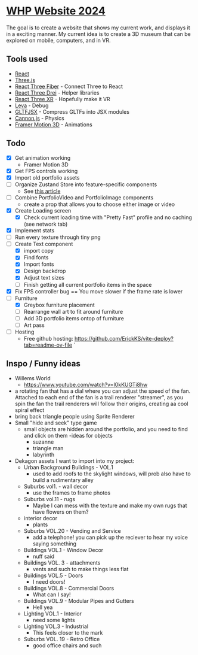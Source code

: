 # [WHP Website 2024](https://github.com/willemhelmet/whp-website-2024)
The goal is to create a website that shows my current work, and displays it in a exciting manner.
My current idea is to create a 3D museum that can be explored on mobile, computers, and in VR.

## Tools used
- [React](https://react.dev/)
- [Three.js](https://threejs.org/)
- [React Three Fiber](https://github.com/pmndrs/react-three-fiber) - Connect Three to React
- [React Three Drei](https://github.com/pmndrs/drei) - Helper libraries
- [React Three XR](https://github.com/pmndrs/xr) - Hopefully make it VR
- [Leva](https://github.com/pmndrs/leva) - Debug
- [GLTFJSX](https://github.com/pmndrs/gltfjsx) - Compress GLTFs into JSX modules
- [Cannon.js](https://github.com/pmndrs/use-cannon) - Physics
- [Framer Motion 3D](https://www.framer.com/motion/three-introduction/) - Animations

## Todo
- [x] Get animation working
    - Framer Motion 3D
- [x] Get FPS controls working
- [x] Import old portfolio assets
- [ ] Organize Zustand Store into feature-specific components
  - See [this article](https://tkdodo.eu/blog/working-with-zustand)
- [ ] Combine PortfolioVideo and PortfolioImage components
  - create a prop that allows you to choose either image or video
- [x] Create Loading screen
  - [x] Check current loading time with "Pretty Fast" profile and no caching (see network tab)
- [x] Implement stats
- [ ] Run every texture through tiny png
- [ ] Create Text component
  - [x] import copy
  - [x] Find fonts
  - [x] Import fonts
  - [x] Design backdrop
  - [x] Adjust text sizes
  - [ ] Finish getting all current portfolio items in the space
- [x] Fix FPS controller bug == You move slower if the frame rate is lower
- [ ] Furniture
  - [x] Greybox furniture placement
  - [ ] Rearrange wall art to fit around furniture
  - [ ] Add 3D portfolio items ontop of furniture
  - [ ] Art pass
- [ ] Hosting
  - Free github hosting: https://github.com/ErickKS/vite-deploy?tab=readme-ov-file
`
## Inspo / Funny ideas
- Willems World
  - https://www.youtube.com/watch?v=I0kKUGTi8hw
- a rotating fan that has a dial where you can adjust the speed of the fan. Attached to each end of the fan is a trail renderer "streamer", as you spin the fan the trail renderers will follow their origins, creating aa cool spiral effect
- bring back triangle people using Sprite Renderer
- Small "hide and seek" type game
  - small objects are hidden around the portfolio, and you need to find and click on them
  -ideas for objects
    - suzanne
    - triangle man
    - labyrinth
- Dekagon assets I want to import into my project:
  - Urban Background Buildings - VOL.1
    - used to add roofs to the skylight windows, will prob also have to build a rudimentary alley
  - Suburbs vol1. - wall decor
    - use the frames to frame photos
  - Suburbs vol.11 - rugs
    - Maybe I can mess with the texture and make my own rugs that have flowers on them?
  - interior decor
    - plants
  - Suburbs VOL.20 - Vending and Service
    - add a telephone! you can pick up the reciever to hear my voice saying something
  - Buildings VOL.1 - Window Decor
    - nuff said
  - Buildings VOL. 3 - attachments
    - vents and such to make things less flat
  - Buildings VOL.5 - Doors
    - I need doors!
  - Buildings VOL.8 - Commercial Doors
    - What can I say!
  - Buildings VOL.9 - Modular Pipes and Gutters
    - Hell yea
  - Lighting VOL.1 - Interior
    - need some lights
  - Lighting VOL.3 - Industrial
    - This feels closer to the mark
  - Suburbs VOL. 19 - Retro Office
    - good office chairs and such
